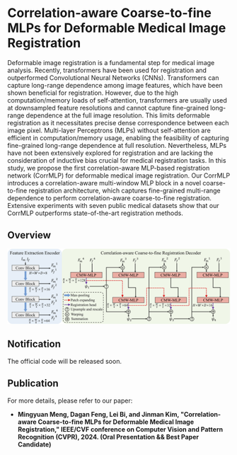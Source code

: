 # Correlation-aware Coarse-to-fine MLPs for Deformable Medical Image Registration
Deformable image registration is a fundamental step for medical image analysis. Recently, transformers have been used for registration and outperformed Convolutional Neural Networks (CNNs). Transformers can capture long-range dependence among image features, which have been shown beneficial for registration. However, due to the high computation/memory loads of self-attention, transformers are usually used at downsampled feature resolutions and cannot capture fine-grained long-range dependence at the full image resolution. This limits deformable registration as it necessitates precise dense correspondence between each image pixel. Multi-layer Perceptrons (MLPs) without self-attention are efficient in computation/memory usage, enabling the feasibility of capturing fine-grained long-range dependence at full resolution. Nevertheless, MLPs have not been extensively explored for registration and are lacking the consideration of inductive bias crucial for medical registration tasks. In this study, we propose the first correlation-aware MLP-based registration network (CorrMLP) for deformable medical image registration. Our CorrMLP introduces a correlation-aware multi-window MLP block in a novel coarse-to-fine registration architecture, which captures fine-grained multi-range dependence to perform correlation-aware coarse-to-fine registration. Extensive experiments with seven public medical datasets show that our CorrMLP outperforms state-of-the-art registration methods.

## Overview
![Overview](https://github.com/MungoMeng/Registration-CorrMLP/blob/master/Figure/Overview.png)

## Notification
The official code will be released soon.

## Publication
For more details, please refer to our paper:
* **Mingyuan Meng, Dagan Feng, Lei Bi, and Jinman Kim, "Correlation-aware Coarse-to-fine MLPs for Deformable Medical Image Registration," IEEE/CVF conference on Computer Vision and Pattern Recognition (CVPR), 2024. (Oral Presentation && Best Paper Candidate)**
